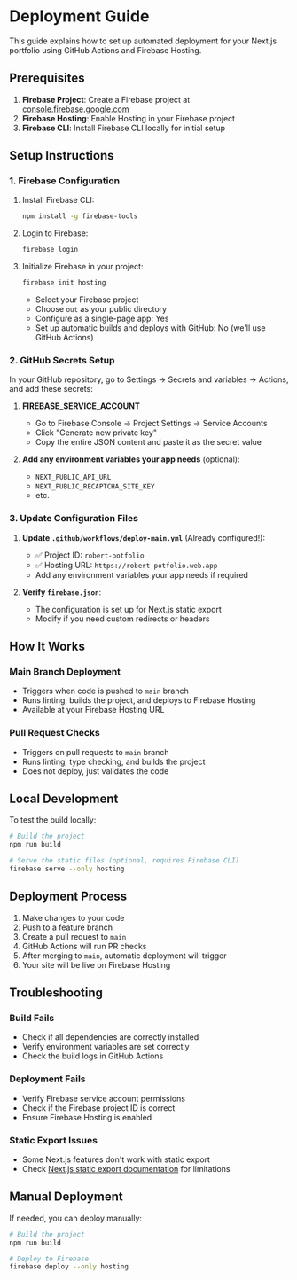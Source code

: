 # Deployment Guide

This guide explains how to set up automated deployment for your Next.js portfolio using GitHub Actions and Firebase Hosting.

## Prerequisites

1. **Firebase Project**: Create a Firebase project at [console.firebase.google.com](https://console.firebase.google.com)
2. **Firebase Hosting**: Enable Hosting in your Firebase project
3. **Firebase CLI**: Install Firebase CLI locally for initial setup

## Setup Instructions

### 1. Firebase Configuration

1. Install Firebase CLI:

   ```bash
   npm install -g firebase-tools
   ```

2. Login to Firebase:

   ```bash
   firebase login
   ```

3. Initialize Firebase in your project:
   ```bash
   firebase init hosting
   ```
   - Select your Firebase project
   - Choose `out` as your public directory
   - Configure as a single-page app: Yes
   - Set up automatic builds and deploys with GitHub: No (we'll use GitHub Actions)

### 2. GitHub Secrets Setup

In your GitHub repository, go to Settings → Secrets and variables → Actions, and add these secrets:

1. **FIREBASE_SERVICE_ACCOUNT**

   - Go to Firebase Console → Project Settings → Service Accounts
   - Click "Generate new private key"
   - Copy the entire JSON content and paste it as the secret value

2. **Add any environment variables your app needs** (optional):
   - `NEXT_PUBLIC_API_URL`
   - `NEXT_PUBLIC_RECAPTCHA_SITE_KEY`
   - etc.

### 3. Update Configuration Files

1. **Update `.github/workflows/deploy-main.yml`** (Already configured!):

   - ✅ Project ID: `robert-potfolio`
   - ✅ Hosting URL: `https://robert-potfolio.web.app`
   - Add any environment variables your app needs if required

2. **Verify `firebase.json`**:
   - The configuration is set up for Next.js static export
   - Modify if you need custom redirects or headers

## How It Works

### Main Branch Deployment

- Triggers when code is pushed to `main` branch
- Runs linting, builds the project, and deploys to Firebase Hosting
- Available at your Firebase Hosting URL

### Pull Request Checks

- Triggers on pull requests to `main` branch
- Runs linting, type checking, and builds the project
- Does not deploy, just validates the code

## Local Development

To test the build locally:

```bash
# Build the project
npm run build

# Serve the static files (optional, requires Firebase CLI)
firebase serve --only hosting
```

## Deployment Process

1. Make changes to your code
2. Push to a feature branch
3. Create a pull request to `main`
4. GitHub Actions will run PR checks
5. After merging to `main`, automatic deployment will trigger
6. Your site will be live on Firebase Hosting

## Troubleshooting

### Build Fails

- Check if all dependencies are correctly installed
- Verify environment variables are set correctly
- Check the build logs in GitHub Actions

### Deployment Fails

- Verify Firebase service account permissions
- Check if the Firebase project ID is correct
- Ensure Firebase Hosting is enabled

### Static Export Issues

- Some Next.js features don't work with static export
- Check [Next.js static export documentation](https://nextjs.org/docs/app/building-your-application/deploying/static-exports) for limitations

## Manual Deployment

If needed, you can deploy manually:

```bash
# Build the project
npm run build

# Deploy to Firebase
firebase deploy --only hosting
```
